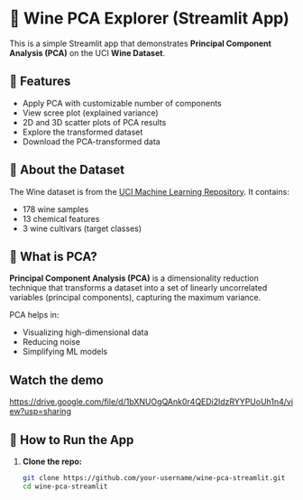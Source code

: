 # 🍷 Wine PCA Explorer (Streamlit App)

This is a simple Streamlit app that demonstrates **Principal Component Analysis (PCA)** on the UCI **Wine Dataset**.

## 📌 Features

- Apply PCA with customizable number of components
- View scree plot (explained variance)
- 2D and 3D scatter plots of PCA results
- Explore the transformed dataset
- Download the PCA-transformed data

## 📄 About the Dataset

The Wine dataset is from the [UCI Machine Learning Repository](https://archive.ics.uci.edu/ml/datasets/wine). It contains:

- 178 wine samples
- 13 chemical features
- 3 wine cultivars (target classes)

## 🧠 What is PCA?

**Principal Component Analysis (PCA)** is a dimensionality reduction technique that transforms a dataset into a set of linearly uncorrelated variables (principal components), capturing the maximum variance.

PCA helps in:
- Visualizing high-dimensional data
- Reducing noise
- Simplifying ML models

## Watch the demo
https://drive.google.com/file/d/1bXNUOgQAnk0r4QEDi2ldzRYYPUoUh1n4/view?usp=sharing

## 🚀 How to Run the App

1. **Clone the repo:**
   ```bash
   git clone https://github.com/your-username/wine-pca-streamlit.git
   cd wine-pca-streamlit
